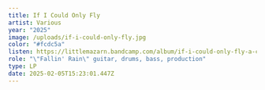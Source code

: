 ```yaml
---
title: If I Could Only Fly
artist: Various
year: "2025"
image: /uploads/if-i-could-only-fly.jpg
color: "#fcdc5a"
listen: https://littlemazarn.bandcamp.com/album/if-i-could-only-fly-a-comp-for-la-wildfire-relief
role: "\"Fallin' Rain\" guitar, drums, bass, production"
type: LP
date: 2025-02-05T15:23:01.447Z
---
```

